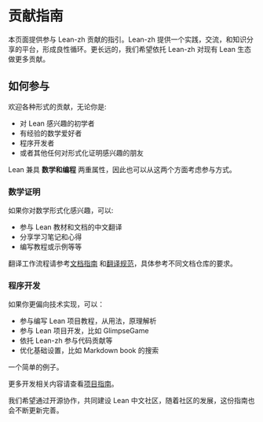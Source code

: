 # 贡献指南

本页面提供参与 Lean-zh 贡献的指引。Lean-zh 提供一个实践，交流，和知识分享的平台，形成良性循环。更长远的，我们希望依托 Lean-zh 对现有 Lean 生态做更多贡献。

## 如何参与

欢迎各种形式的贡献，无论你是:
- 对 Lean 感兴趣的初学者
- 有经验的数学爱好者
- 程序开发者
- 或者其他任何对形式化证明感兴趣的朋友

Lean 兼具 **数学和编程** 两重属性，因此也可以从这两个方面考虑参与方式。

### 数学证明

如果你对数学形式化感兴趣，可以:
- 参与 Lean 教材和文档的中文翻译
- 分享学习笔记和心得
- 编写教程或示例等等

翻译工作流程请参考[文档指南](...) 和[翻译规范](...)，具体参考不同文档仓库的要求。

### 程序开发

如果你更偏向技术实现，可以：
- 参与编写 Lean 项目教程，从用法，原理解析
- 参与 Lean 项目开发，比如 GlimpseGame
- 依托 Lean-zh 参与代码贡献等
- 优化基础设置，比如 Markdown book 的搜索


一个简单的例子。


更多开发相关内容请查看[项目指南](...)。

我们希望通过开源协作，共同建设 Lean 中文社区，随着社区的发展，这份指南也会不断更新完善。